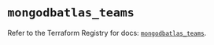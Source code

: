 # `mongodbatlas_teams`

Refer to the Terraform Registry for docs: [`mongodbatlas_teams`](https://registry.terraform.io/providers/mongodb/mongodbatlas/1.15.1/docs/resources/teams).
